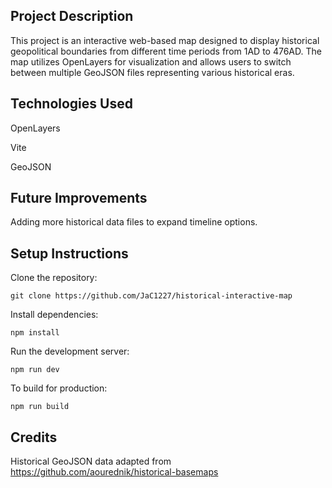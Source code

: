 ## Project Description

This project is an interactive web-based map designed to display historical geopolitical boundaries from different time periods from 1AD to 476AD. The map utilizes OpenLayers for visualization and allows users to switch between multiple GeoJSON files representing various historical eras.


## Technologies Used

OpenLayers

Vite

GeoJSON


## Future Improvements

Adding more historical data files to expand timeline options.



## Setup Instructions

Clone the repository:

`git clone https://github.com/JaC1227/historical-interactive-map`

Install dependencies:

`npm install`

Run the development server:

`npm run dev`

To build for production:

`npm run build`



## Credits

Historical GeoJSON data adapted from https://github.com/aourednik/historical-basemaps